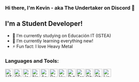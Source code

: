 ### Hi there, I'm Kevin - aka The Undertaker on Discord 👋


## I'm a Student Developer!


- 🔭 I’m currently studying on Educación IT (ISTEA)
- 🌱 I’m currently learning everything new!
- ⚡ Fun fact: I love Heavy Metal


### Languages and Tools:

<img align="left" alt="HTML5" width="26px" src="https://user-images.githubusercontent.com/74331400/123281407-0cf3d000-d4e0-11eb-90a2-101763c2af5e.png" />
<img align="left" alt="CSS3" width="26px" src="https://user-images.githubusercontent.com/74331400/123281401-0bc2a300-d4e0-11eb-86b6-00ef026d177f.png" />
<img align="left" alt="JavaScript" width="26px" src="https://user-images.githubusercontent.com/74331400/123281409-0cf3d000-d4e0-11eb-8a48-13a4afb507d0.png" />
<img align="left" alt="Node.js" width="26px" src="https://user-images.githubusercontent.com/74331400/123281413-0d8c6680-d4e0-11eb-8ae6-7a8b7e466ca0.png" />
<img align="left" alt="Angular" width="26px" src="https://user-images.githubusercontent.com/74331400/123281395-0b2a0c80-d4e0-11eb-806e-486e54b1d81b.png" />
<img align="left" alt="React" width="26px" src="https://user-images.githubusercontent.com/74331400/123281416-0e24fd00-d4e0-11eb-9ff8-8228259941a8.png" />
<img align="left" alt="Vue" width="26px" src="https://user-images.githubusercontent.com/74331400/123281420-0ebd9380-d4e0-11eb-891d-fed92298d36e.png" />
<img align="left" alt="Python" width="26px" src="https://user-images.githubusercontent.com/74331400/123281415-0d8c6680-d4e0-11eb-8252-5b03a1572ed7.png" />
<img align="left" alt="Terminal" width="26px" src="https://user-images.githubusercontent.com/74331400/123281417-0e24fd00-d4e0-11eb-8298-78dd2cbfd301.png" />
<img align="left" alt="Git" width="26px" src="https://user-images.githubusercontent.com/74331400/123281403-0c5b3980-d4e0-11eb-8775-5e1da075d97e.png" />
<img align="left" alt="GitHub" width="26px" src="https://user-images.githubusercontent.com/74331400/123281405-0c5b3980-d4e0-11eb-9621-37f4522e3299.png" />
<img align="left" alt="Linux" width="26px" src="https://user-images.githubusercontent.com/74331400/123281412-0d8c6680-d4e0-11eb-9754-64805bd75cb3.png" />
